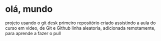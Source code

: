 # olá, mundo
 projeto usando o git desk
primeiro repositório criado assistindo a aula do curso em video, de Git e Github
linha aleatoria, adicionada remotamente, para aprende a fazer o pull
